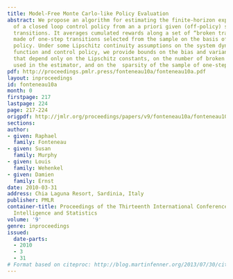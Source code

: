 ```yaml
---
title: Model-Free Monte Carlo-like Policy Evaluation
abstract: We propose an algorithm for estimating the finite-horizon expected return
  of a closed loop control policy from an a priori given (off-policy) sample of one-step
  transitions. It averages cumulated rewards along a set of “broken trajectories”
  made of one-step transitions selected from the sample on the basis of the control
  policy. Under some Lipschitz continuity assumptions on the system dynamics, reward
  function and control policy, we provide bounds on the bias and variance of the estimator
  that depend only on the Lipschitz constants, on the number of broken trajectories
  used in the estimator, and on the  sparsity of the sample of one-step transitions.
pdf: http://proceedings.pmlr.press/fonteneau10a/fonteneau10a.pdf
layout: inproceedings
id: fonteneau10a
month: 0
firstpage: 217
lastpage: 224
page: 217-224
origpdf: http://jmlr.org/proceedings/papers/v9/fonteneau10a/fonteneau10a.pdf
sections: 
author:
- given: Raphael
  family: Fonteneau
- given: Susan
  family: Murphy
- given: Louis
  family: Wehenkel
- given: Damien
  family: Ernst
date: 2010-03-31
address: Chia Laguna Resort, Sardinia, Italy
publisher: PMLR
container-title: Proceedings of the Thirteenth International Conference on Artificial
  Intelligence and Statistics
volume: '9'
genre: inproceedings
issued:
  date-parts:
  - 2010
  - 3
  - 31
# Format based on citeproc: http://blog.martinfenner.org/2013/07/30/citeproc-yaml-for-bibliographies/
---
```

